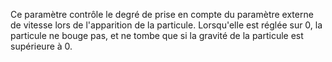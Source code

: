 Ce paramètre contrôle le degré de prise en compte du paramètre externe de vitesse
lors de l'apparition de la particule. Lorsqu'elle est réglée sur 0, la particule ne bouge pas, et ne tombe que si
la gravité de la particule est supérieure à 0.